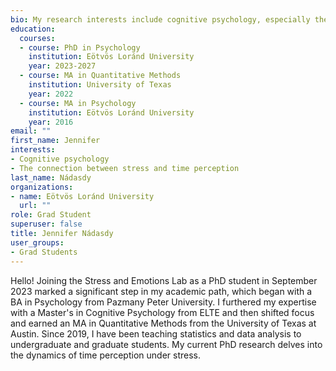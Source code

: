 ```yaml
---
bio: My research interests include cognitive psychology, especially the study of the dynamics of time perception under stress.
education:
  courses:
  - course: PhD in Psychology
    institution: Eötvös Loránd University
    year: 2023-2027
  - course: MA in Quantitative Methods
    institution: University of Texas
    year: 2022
  - course: MA in Psychology
    institution: Eötvös Loránd University
    year: 2016
email: ""
first_name: Jennifer
interests:
- Cognitive psychology
- The connection between stress and time perception
last_name: Nádasdy
organizations:
- name: Eötvös Loránd University
  url: ""
role: Grad Student
superuser: false
title: Jennifer Nádasdy
user_groups:
- Grad Students
---
```


Hello! Joining the Stress and Emotions Lab as a PhD student in September 2023 marked a significant step in my academic path, which began with a BA in Psychology from Pazmany Peter University. I furthered my expertise with a Master's in Cognitive Psychology from ELTE and then shifted focus and earned an MA in Quantitative Methods from the University of Texas at Austin. Since 2019, I have been teaching statistics and data analysis to undergraduate and graduate students. My current PhD research delves into the dynamics of time perception under stress.
